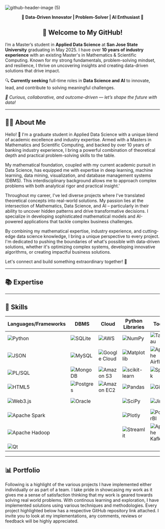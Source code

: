 ![github-header-image (5)](https://github.com/user-attachments/assets/59fe01c8-6688-4418-85cd-1c1fb81caff8)

<p align="center"><b>🌟 Data-Driven Innovator | Problem-Solver | AI Enthusiast 🚀</b></p>

<h2 align="center">👋 Welcome to My GitHub!</h2>

I’m a Master’s student in **Applied Data Science** at **San Jose State University** graduating in May 2025. I have over **10 years of industry experience** with an existing Master's in Mathematics & Scientific Computing. Known for my strong fundamentals, problem-solving mindset, and resilience, I thrive on uncovering insights and creating data-driven solutions that drive impact.

🔍 **Currently seeking** full-time roles in **Data Science and AI** to innovate, lead, and contribute to solving meaningful challenges.

*🌟 Curious, collaborative, and outcome-driven — let’s shape the future with data!*

------
## 👩‍💻 About Me

Hello! 👋 I'm a graduate student in Applied Data Science with a unique blend of academic excellence and industry expertise. Armed with a Masters in Mathematics and Scientific Computing, and backed by over 10 years of banking industry experience, I bring a powerful combination of theoretical depth and practical problem-solving skills to the table.

My mathematical foundation, coupled with my current academic pursuit in Data Science, has equipped me with expertise in deep learning, machine learning, data mining, visualization, and database management systems (DBMS). This interdisciplinary background allows me to approach complex problems with both analytical rigor and practical insight.'

Throughout my career, I've led diverse projects where I've translated theoretical concepts into real-world solutions. My passion lies at the intersection of Mathematics, Data Science, and AI – particularly in their ability to uncover hidden patterns and drive transformative decisions. I specialize in developing sophisticated mathematical models and AI-powered applications that tackle complex business challenges.

By combining my mathematical expertise, industry experience, and cutting-edge data science knowledge, I bring a unique perspective to every project. I'm dedicated to pushing the boundaries of what's possible with data-driven solutions, whether it's optimizing complex systems, developing innovative algorithms, or creating impactful business solutions.

Let's connect and build something extraordinary together! 🚀

-------
## 📚 Expertise

_______
## 🎯 Skills

| Languages/Frameworks  | DBMS | Cloud | Python Libraries | Tools | IDE | AI |
| --- | --- | --- | --- | --- | --- | --- |
| ![Python](https://img.shields.io/badge/python-3670A0?style=for-the-badge&logo=python&logoColor=ffdd54)  | ![SQLite](https://img.shields.io/badge/sqlite-%2307405e.svg?style=for-the-badge&logo=sqlite&logoColor=white)  | ![AWS](https://img.shields.io/badge/AWS-%23FF9900.svg?style=for-the-badge&logo=amazon-aws&logoColor=white)  | ![NumPy](https://img.shields.io/badge/numpy-%23013243.svg?style=for-the-badge&logo=numpy&logoColor=white)  | ![Tableau](https://img.shields.io/badge/Tableau-E97627?style=for-the-badge&logo=Tableau&logoColor=white) | ![Anaconda](https://img.shields.io/badge/Anaconda-%2344A833.svg?style=for-the-badge&logo=anaconda&logoColor=white) | ![HuggingFace](https://img.shields.io/badge/-HuggingFace-FDEE21?style=for-the-badge&logo=HuggingFace&logoColor=black)
| ![JSON](https://img.shields.io/badge/json-5E5C5C?style=for-the-badge&logo=json&logoColor=white) | ![MySQL](https://img.shields.io/badge/mysql-%2300f.svg?style=for-the-badge&logo=mysql&logoColor=white) | ![Google Cloud](https://img.shields.io/badge/GoogleCloud-%234285F4.svg?style=for-the-badge&logo=google-cloud&logoColor=white) | ![Matplotlib](https://img.shields.io/badge/Matplotlib-%23ffffff.svg?style=for-the-badge&logo=Matplotlib&logoColor=black) | ![Apache Airflow](https://img.shields.io/badge/Apache%20Airflow-017CEE?style=for-the-badge&logo=Apache%20Airflow&logoColor=white) | ![Kaggle](https://img.shields.io/badge/Kaggle-20BEFF?style=for-the-badge&logo=Kaggle&logoColor=white) | ![LangChain](https://img.shields.io/badge/langchain-1C3C3C?style=for-the-badge&logo=langchain&logoColor=white)
| ![PL/SQL](https://img.shields.io/badge/PLSQL-F80000?style=for-the-badge&logo=oracle&logoColor=black) | ![MongoDB](https://img.shields.io/badge/MongoDB-%234ea94b.svg?style=for-the-badge&logo=mongodb&logoColor=white) | ![Amazon S3](https://img.shields.io/badge/Amazon%20S3-FF9900?style=for-the-badge&logo=amazons3&logoColor=white) | ![scikit-learn](https://img.shields.io/badge/scikit--learn-%23F7931E.svg?style=for-the-badge&logo=scikit-learn&logoColor=white) | ![Splunk](https://img.shields.io/badge/Splunk-000000?style=for-the-badge&logo=Splunk&logoColor=white) | ![VSCode](https://img.shields.io/badge/VSCode-0078D4?style=for-the-badge&logo=visual%20studio%20code&logoColor=white) | ![ChatGPT](https://img.shields.io/badge/ChatGPT-74aa9c?style=for-the-badge&logo=openai&logoColor=white)
| ![HTML5](https://img.shields.io/badge/html5-%23E34F26.svg?style=for-the-badge&logo=html5&logoColor=white) | ![Postgres](https://img.shields.io/badge/postgres-%23316192.svg?style=for-the-badge&logo=postgresql&logoColor=white) | ![Amazon EC2](https://img.shields.io/badge/Amazon%20EC2-FF9900.svg?style=for-the-badge&logo=Amazon-EC2&logoColor=white) | ![Pandas](https://img.shields.io/badge/pandas-%23150458.svg?style=for-the-badge&logo=pandas&logoColor=white) | ![Git](https://img.shields.io/badge/git-%23F05033.svg?style=for-the-badge&logo=git&logoColor=white) | ![Colab](https://img.shields.io/badge/Colab-F9AB00?style=for-the-badge&logo=googlecolab&color=525252) | ![Keras](https://img.shields.io/badge/Keras-%23D00000.svg?style=for-the-badge&logo=Keras&logoColor=white)
| ![Web3.js](https://img.shields.io/badge/web3.js-F16822?style=for-the-badge&logo=web3.js&logoColor=white) | ![Oracle](https://img.shields.io/badge/Oracle-F80000?style=for-the-badge&logo=Oracle&logoColor=white) |  | ![SciPy](https://img.shields.io/badge/SciPy-%230C55A5.svg?style=for-the-badge&logo=scipy&logoColor=%white) | ![Jira](https://img.shields.io/badge/Jira-0052CC?style=for-the-badge&logo=Jira&logoColor=white) | ![Jupyter Notebook](https://img.shields.io/badge/jupyter-%23FA0F00.svg?style=for-the-badge&logo=jupyter&logoColor=white) | ![PyTorch](https://img.shields.io/badge/PyTorch-%23EE4C2C.svg?style=for-the-badge&logo=PyTorch&logoColor=white) |
| ![Apache Spark](https://img.shields.io/badge/Apache%20Spark-FDEE21?style=flat-square&logo=apachespark&logoColor=black) |  |  | ![Plotly](https://img.shields.io/badge/Plotly-%233F4F75.svg?style=for-the-badge&logo=plotly&logoColor=white)  | ![PowerBI](https://img.shields.io/badge/PowerBI-F2C811?style=for-the-badge&logo=Power%20BI&logoColor=white) |  | ![TensorFlow](https://img.shields.io/badge/TensorFlow-%23FF6F00.svg?style=for-the-badge&logo=TensorFlow&logoColor=white) |
| ![Apache Hadoop](https://img.shields.io/badge/Apache%20Hadoop-66CCFF?style=for-the-badge&logo=apachehadoop&logoColor=black) |  |  | ![Streamlit](https://img.shields.io/badge/Streamlit-FF4B4B?style=for-the-badge&logo=Streamlit&logoColor=white) | ![Apache Kafka](https://img.shields.io/badge/Apache%20Kafka-000?style=for-the-badge&logo=apachekafka) |  | ![Github Copilot](https://img.shields.io/badge/github%20copilot-000000?style=for-the-badge&logo=githubcopilot&logoColor=white) |
| ![Qt](https://img.shields.io/badge/Qt-%23217346.svg?style=for-the-badge&logo=Qt&logoColor=white) |  |  |  |  |  | ![OpenAI](https://img.shields.io/badge/OpenAI-412991.svg?style=for-the-badge&logo=OpenAI&logoColor=white)
_______

## 📊 Portfolio

Following is a highlight of the various projects I have implemented either individually or as part of a team. I take pride in showcasing my work as it gives me a sense of satisfaction thinking that my work is geared towards solving real world problems. With continous learning and exploration, I have implemented solutions using various techniques and methodologies. Every project highlighted below has a respective GitHub repository link attached. I invite you to look at my implementations, any comments, reviews or feedback will be highly appreciated. 

<!--
|Project 1 | Project 2 | Project 3|
|--- | ---| ---|
|--- URL: \ Description: \| ---| ---|

### Deep Learning
### Computer Vision
### Machine Learning
### Data Mining
### Database Systems
### Data Visualization

## 🏛️ Courses / Certifications

## 🏅 Achievements

<!--
**eshita1991/eshita1991** is a ✨ _special_ ✨ repository because its `README.md` (this file) appears on your GitHub profile.

Here are some ideas to get you started:

- 🔭 I’m currently working on ...
- 🌱 I’m currently learning ...
- 👯 I’m looking to collaborate on ...
- 🤔 I’m looking for help with ...
- 💬 Ask me about ...
- 📫 How to reach me: ...
- 😄 Pronouns: ...
- ⚡ Fun fact: ...
-->
